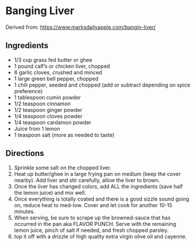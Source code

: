 # Banging Liver

Derived from: https://www.marksdailyapple.com/bangin-liver/

## Ingredients
 - 1/3 cup grass fed butter or ghee
 - 1 pound calf’s or chicken liver, chopped
 - 6 garlic cloves, crushed and minced
 - 1 large green bell pepper, chopped
 - 1 chili pepper, seeded and chopped (add or subtract depending on spice preference)
 - 1 tablespoon cumin powder
 - 1/2 teaspoon cinnamon
 - 1/2 teaspoon ginger powder
 - 1/4 teaspoon cloves powder
 - 1/4 teaspoon cardamon powder
 - Juice from 1 lemon
 - 1 teaspoon salt (more as needed to taste)

## Directions

1. Sprinkle some salt on the chopped liver.
1. Heat up butter/ghee in a large frying pan on medium (keep the cover nearby). Add liver and stir carefully, allow the liver to brown.
1. Once the liver has changed colors, add ALL the ingredients (save half the lemon juice) and mix well.
1. Once everything is totally coated and there is a good sizzle sound going on, reduce heat to med-low. Cover and let cook for another 10-15 minutes.
1. When serving, be sure to scrape up the browned-sauce that has occurred in the pan aka FLAVOR PUNCH. Serve with the remaining lemon juice, pinch of salt if needed, and fresh chopped parsley.
1. top it off with a drizzle of high quality extra virgin olive oil and cayenne.
